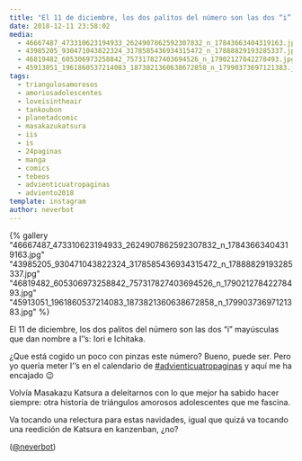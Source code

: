 ```yaml
---
title: "El 11 de diciembre, los dos palitos del número son las dos “i” mayúsculas que dan nombre a I’’s: Iori e Ichitaka"
date: 2018-12-11 23:58:02
media: 
  - 46667487_473310623194933_2624907862592307832_n_17843663404319163.jpg
  - 43985205_930471043822324_3178585436934315472_n_17888829193285337.jpg
  - 46819482_605306973258842_757317827403694526_n_17902127842278493.jpg
  - 45913051_1961860537214083_1873821360638672858_n_17990373697121383.jpg
tags: 
  - triangulosamorosos
  - amoriosadolescentes
  - loveisintheair
  - tankoubon
  - planetadcomic
  - masakazukatsura
  - iis
  - is
  - 24paginas
  - manga
  - comics
  - tebeos
  - advienticuatropaginas
  - adviento2018
template: instagram
author: neverbot
---
```


{% gallery "46667487_473310623194933_2624907862592307832_n_17843663404319163.jpg" "43985205_930471043822324_3178585436934315472_n_17888829193285337.jpg" "46819482_605306973258842_757317827403694526_n_17902127842278493.jpg" "45913051_1961860537214083_1873821360638672858_n_17990373697121383.jpg" %}

El 11 de diciembre, los dos palitos del número son las dos “i” mayúsculas que dan nombre a I’’s: Iori e Ichitaka.

¿Que está cogido un poco con pinzas este número? Bueno, puede ser. Pero yo quería meter I’’s en el calendario de [#advienticuatropaginas](/etiquetas/advienticuatropaginas) y aquí me ha encajado 😉

Volvía Masakazu Katsura a deleitarnos con lo que mejor ha sabido hacer siempre: otra historia de triángulos amorosos adolescentes que me fascina.

Va tocando una relectura para estas navidades, igual que quizá va tocando una reedición de Katsura en kanzenban, ¿no?

([@neverbot](https://instagram.com/neverbot))
